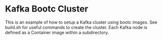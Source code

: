 # Kafka Bootc Cluster

This is an example of how to setup a Kafka cluster using bootc images. See build.sh for useful commands to create the cluster. Each Kafka node is defined as a Container image within a subdirectory.
